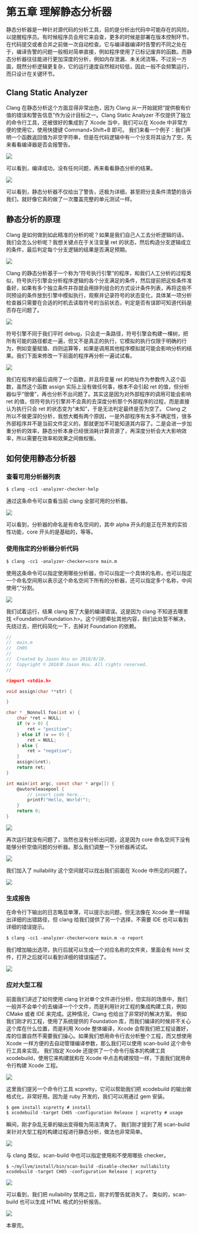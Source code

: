 # 第五章 理解静态分析器

静态分析器是一种针对源代码的分析工具，目的是分析出代码中可能存在的风险，以提醒程序员。有时候程序员会用它来自查，更多的时候是部署在版本控制环节，在代码提交或者合并之前做一次自动检查。它与编译器编译时告警的不同之处在于，编译告警的问题一般相对简单直接，例如程序使用了已标记废弃的函数。而静态分析器往往能进行更加深度的分析，例如内存泄漏、未关闭流等。不过另一方面，既然分析逻辑更复杂，它的运行速度自然相对较低，因此一般不会频繁运行，而只设计在关键环节。

## Clang Static Analyzer

Clang 在静态分析这个方面显得非常出色，因为 Clang 从一开始就把“提供极有价值的错误和警告信息”作为设计目标之一。Clang Static Analyzer 不仅提供了独立的命令行工具，还被很好的集成到了 Xcode 当中，我们可以在 Xcode 中非常方便的使用它，使用快捷键 Command+Shift+B 即可。
我们来看一个例子：我们声明一个函数返回值为非空字符串，但是在代码逻辑中有一个分支将其设为了空，先来看看编译器是否会报警告。

![](assets/ch05/img01.png)

可以看到，编译成功，没有任何问题，再来看看静态分析的结果。

![](assets/ch05/img02.png)

可以看到，静态分析器不仅给出了警告，还极为详细，甚至把分支条件清楚的告诉我们，就好像它真的做了一次覆盖完整的单元测试一样。

## 静态分析的原理

Clang 是如何做到如此精准的分析的呢？如果是我们自己人工去分析逻辑的话，我们会怎么分析呢？我想关键点在于关注变量 ret 的状态，然后构造分支逻辑成立的条件，最后判定每个分支逻辑的结果是否满足预期。

![](assets/ch05/img03.png)

Clang 的静态分析基于一个称为“符号执行引擎”的程序，和我们人工分析的过程类似，符号执行引擎会分析程序逻辑的各个分支满足的条件，然后提前把这些条件准备好，如果有多个独立条件并存就会用排列组合的方式设计条件列表，再将这些不同预设的条件放到引擎中模拟执行，观察并记录符号的状态变化，具体某一项分析检查器只需要在合适的时机去读取符号的当前状态，判定是否有误即可知道代码是否存在问题了。

![](assets/ch05/img04.png)

符号引擎不同于我们平时 debug，只会走一条路径，符号引擎会构建一棵树，把所有可能的路径都走一遍，但又不是真正的执行，它模拟的执行仅限于明确的行为，例如变量赋值、四则运算等，如果是调用其他程序模拟就可能会影响分析的结果。我们下面来修改一下前面的程序再分析一遍试试看。

![](assets/ch05/img05.png)

我们在程序的最后调用了一个函数，并且将变量 ret 的地址作为参数传入这个函数，虽然这个函数 assign 实际上没有做任何事，根本不会引起 ret 的值，但分析器似乎“很傻”，再也分析不出问题了。其实这是因为对外部程序的调用可能会影响 ret 的值，但符号执行引擎并不会真的去深度分析那个外部程序的过程，而是直接认为执行只会 ret 的状态变为“未知”，于是无法判定最终是否为空了。
Clang 之所以不做更深的分析，我想大概有两个原因，一是外部程序有太多不确定性，很多外部程序并不是当前文件定义的，那就更加不可能知道其内容了。二是会进一步加重分析的效率，静态分析本身已经很消耗计算资源了，再深度分析会大大影响效率，所以需要在效率和效果之间做权衡。

## 如何使用静态分析器

### 查看可用分析器列表

```
$ clang -cc1 -analyzer-checker-help
```

通过这条命令可以查看当前 clang 全部可用的分析器。

![](assets/ch05/img06.png)

可以看到，分析器的命名是有命名空间的，其中 alpha 开头的是正在开发的实验性功能，core 开头的是基础的，等等。

### 使用指定的分析器分析代码

```
$ clang -cc1 -analyzer-checker=core main.m
```

使用这条命令可以指定使用哪些分析器，你可以指定一个具体的名称，也可以指定一个命名空间用以表示这个命名空间下所有的分析器，还可以指定多个名称，中间使用“,”分割。

![](assets/ch05/img07.png)

我们试着运行，结果 clang 报了大量的编译错误。这是因为 clang 不知道去哪里找 <Foundation/Foundation.h>。这个问题牵扯其他内容，我们此处暂不解决，先绕过去，把代码简化一下，去掉对 Foundation 的依赖。

```c
//
//  main.m
//  CH05
//
//  Created by Jason Hsu on 2018/8/18.
//  Copyright © 2018年 Jason Hsu. All rights reserved.
//

#import <stdio.h>

void assign(char **str) {

}

char * _Nonnull foo(int v) {
    char *ret = NULL;
    if (v > 0) {
        ret = "positive";
    } else if (v == 0) {
        ret = NULL;
    } else {
        ret = "negative";
    }
    assign(&ret);
    return ret;
}

int main(int argc, const char * argv[]) {
    @autoreleasepool {
        // insert code here...
        printf("Hello, World!");
    }
    return 0;
}
```

![](assets/ch05/img08.png)

再次运行就没有问题了，当然也没有分析出问题，这是因为 core 命名空间下没有能够分析空值问题的分析器。那么我们调整一下分析器再试试。

![](assets/ch05/img09.png)

我们加入了 nullability 这个空间就可以找出我们前面在 Xcode 中所见的问题了。

![](assets/ch05/img10.png)

### 生成报告

在命令行下输出的日志略显单薄，可以提示出问题，但无法像在 Xcode 里一样输出详细的出错路径，但 clang 给我们提供了另一个选择，不需要 IDE 也可以看到详细的错误提示。

```
$ clang -cc1 -analyzer-checker=core main.m -o report
```

我们增加输出选项，执行后就可以生成一个对应名称的文件夹，里面会有 html 文件，打开之后就可以看到详细的错误描述了。

![](assets/ch05/img11.png)

### 应对大型工程

前面我们讲述了如何使用 clang 针对单个文件进行分析，但实际的场景中，我们一般并不会单个的去编译一个个文件，而是利用针对工程的集成构建工具，例如 CMake 或者 IDE 来完成。这种情况，Clang 也给出了非常好的解决方案。
例如我们刚才的工程，使用了系统提供的 Foundation 库，而我们编译的时候并不关心这个库在什么位置，而是利用 Xcode 整体编译，Xcode 会帮我们把工程设置好，库的位置自然不需要我们操心。如果我们想用命令行去分析整个工程，而又想使用 Xcode 一样方便的去自动管理编译参数，那么我们可以使用 scan-build 这个命令行工具来实现。
我们指定 Xcode 还提供了一个命令行版本的构建工具 xcodebuild，使用它来构建就和在 Xcode 中点击构建按钮一样，下面我们就用命令行构建 Xcode 工程。

![](assets/ch05/img12.png)

这里我们提另一个命令行工具 xcpretty，它可以帮助我们把 xcodebuild 的输出做格式化，非常好用。因为是 ruby 开发的，我们可以用通过 gem 安装。

```
$ gem install xcpretty # install
$ xcodebuild -target CH05 -configuration Release | xcpretty # usage
```

瞬间，刚才杂乱无章的输出变得极为简洁清爽了。
我们刚才提到了用 scan-build 来针对大型工程的构建过程进行静态分析，做法也非常简单。

![](assets/ch05/img13.png)

与 clang 类似，scan-build 中也可以指定使用和不使用哪些 checker。

```
$ ~/myllvm/install/bin/scan-build -disable-checker nullability xcodebuild -target CH05 -configuration Release | xcpretty
```

![](assets/ch05/img14.png)

可以看到，我们把 nullability 禁用之后，刚才的警告就消失了。
类似的，scan-build 也可以生成 HTML 格式的分析报告。

![](assets/ch05/img15.png)

本章完。


